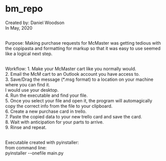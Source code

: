# bm_repo

Created by: Daniel Woodson<br />
In May, 2020<br /><br />

Purpose: Making purchase requests for McMaster was getting tedious with the copipasta and formatting for markup
    so that it was easy to use seemed like a logical next step.<br /><br />

Workflow:
    1. Make your McMaster cart like you normally would.<br />
    2. Email the McM cart to an Outlook account you have access to.<br />
    3. Save/Drag the message (*.msg format) to a location on your machine where you can find it.<br />
        I would use your desktop.<br />
    4. Run the executable and find your file.<br />
    5. Once you select your file and open it, the program will automagically copy the correct info from the
        file to your clipboard.<br />
    6. Create a new purchase card in trello.<br />
    7. Paste the copied data to your new trello card and save the card.<br />
    8. Wait with anticipation for your parts to arrive.<br />
    9. Rinse and repeat.<br /><br />

Executable created with pyinstaller:<br />
    from command line:<br />
    pyinstaller --onefile main.py<br />


